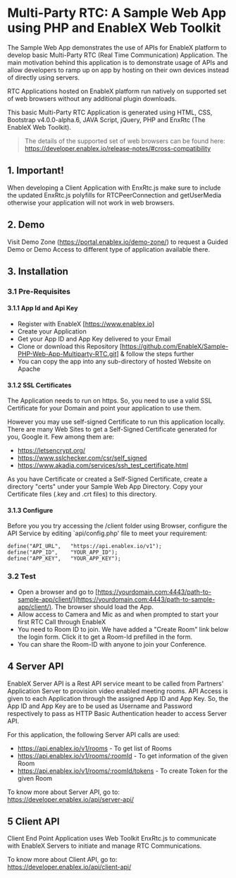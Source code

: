 # Multi-Party RTC: A Sample Web App using PHP and EnableX Web Toolkit

The Sample Web App demonstrates the use of APIs for EnableX platform to develop basic Multi-Party RTC (Real Time Communication) Application. The main motivation behind this application is to demonstrate usage of APIs and allow developers to ramp up on app by hosting on their own devices instead of directly using servers.

RTC Applications hosted on EnableX platform run natively on supported set of web browsers without any additional plugin downloads. 

This basic Multi-Party RTC Application is generated using HTML, CSS, Bootstrap v4.0.0-alpha.6, JAVA Script, jQuery, PHP and EnxRtc (The EnableX Web Toolkit). 

>The details of the supported set of web browsers can be found here:
https://developer.enablex.io/release-notes/#cross-compatibility




## 1. Important!

When developing a Client Application with EnxRtc.js make sure to include the updated EnxRtc.js polyfills for RTCPeerConnection and getUserMedia otherwise your application will not work in web browsers.



## 2. Demo

Visit Demo Zone (https://portal.enablex.io/demo-zone/) to request a Guided Demo or Demo Access to different type of application available there. 



## 3. Installation


### 3.1 Pre-Requisites

#### 3.1.1 App Id and Api Key 

* Register with EnableX [https://www.enablex.io] 
* Create your Application
* Get your App ID and App Key delivered to your Email
* Clone or download this Repository [https://github.com/EnableX/Sample-PHP-Web-App-Multiparty-RTC.git] & follow the steps further 
* You can copy the app into any sub-directory of hosted Website on Apache

#### 3.1.2 SSL Certificates

The Application needs to run on https. So, you need to use a valid SSL Certificate for your Domain and point your application to use them. 

However you may use self-signed Certificate to run this application locally. There are many Web Sites to get a Self-Signed Certificate generated for you, Google it. Few among them are:
* https://letsencrypt.org/
* https://www.sslchecker.com/csr/self_signed
* https://www.akadia.com/services/ssh_test_certificate.html  

As you have Certificate or created a Self-Signed Certificate, create a directory "certs" under your Sample Web App Directory. Copy your Certificate files (.key and .crt files)  to this directory. 


#### 3.1.3 Configure

Before you you try accessing the /client folder using Browser, configure the API Service by editing `api/config.php' file to meet your requirement:
``` 
define("API_URL",	"https://api.enablex.io/v1");
define("APP_ID",	"YOUR_APP_ID");
define("APP_KEY",	"YOUR_APP_KEY");

```

### 3.2 Test 

* Open a browser and go to [https://yourdomain.com:4443/path-to-sample-app/client/](https://yourdomain.com:4443/path-to-sample-app/client/). The browser should load the App. 
* Allow access to Camera and Mic as and when prompted to start your first RTC Call through EnableX
* You need to Room ID to join. We have added a "Create Room" link below the login form. Click it to get a Room-Id prefilled in the form. 
* You can share the Room-ID with anyone to join your Conference.



## 4 Server API

EnableX Server API is a Rest API service meant to be called from Partners' Application Server to provision video enabled 
meeting rooms. API Access is given to each Application through the assigned App ID and App Key. So, the App ID and App Key 
are to be used as Username and Password respectively to pass as HTTP Basic Authentication header to access Server API.
 
For this application, the following Server API calls are used: 
* https://api.enablex.io/v1/rooms - To get list of Rooms
* https://api.enablex.io/v1/rooms/:roomId - To get information of the given Room
* https://api.enablex.io/v1/rooms/:roomId/tokens - To create Token for the given Room

To know more about Server API, go to:
https://developer.enablex.io/api/server-api/



## 5 Client API

Client End Point Application uses Web Toolkit EnxRtc.js to communicate with EnableX Servers to initiate and manage RTC Communications.  

To know more about Client API, go to:
https://developer.enablex.io/api/client-api/

